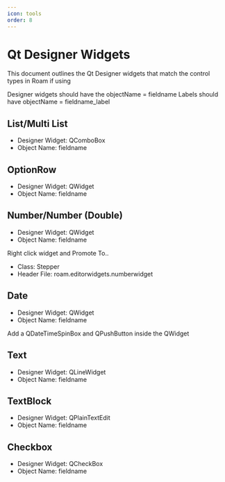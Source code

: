 ```yaml
---
icon: tools
order: 8
---
```


# Qt Designer Widgets

This document outlines the Qt Designer widgets that match the control types in Roam if using 

Designer widgets should have the objectName = fieldname
Labels should have objectName = fieldname_label

## List/Multi List

* Designer Widget: QComboBox
* Object Name: fieldname

## OptionRow

* Designer Widget: QWidget
* Object Name: fieldname

## Number/Number (Double)

* Designer Widget: QWidget
* Object Name: fieldname

Right click widget and Promote To..

* Class: Stepper
* Header File: roam.editorwidgets.numberwidget

## Date

* Designer Widget: QWidget
* Object Name: fieldname

Add a QDateTimeSpinBox and QPushButton inside the QWidget

## Text

* Designer Widget: QLineWidget
* Object Name: fieldname

## TextBlock

* Designer Widget: QPlainTextEdit
* Object Name: fieldname

## Checkbox

* Designer Widget: QCheckBox
* Object Name: fieldname
